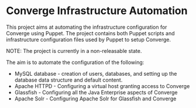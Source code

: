 # Converge Infrastructure Automation

This project aims at automating the infrastructure configuration for Converge using Puppet. The project contains both Puppet scripts and infrastructure configuration files used by Puppet to setup Converge.

NOTE: The project is currently in a non-releasable state.

The aim is to automate the configuration of the following:

- MySQL database - creation of users, databases, and setting up the database data structure and default content.
- Apache HTTPD - Configuring a virtual host granting access to Converge
- Glassfish - Configuring all the Java Enterprise aspects of Converge
- Apache Solr - Configuring Apache Solr for Glassfish and Converge
